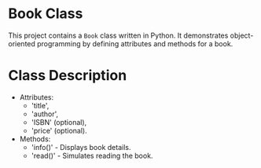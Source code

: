 # Book Class 
This project contains a `Book` class written in Python. It demonstrates object-oriented programming by defining attributes and methods for a book.

# Class Description  
 - Attributes:
   - 'title',
   - 'author',
   - 'ISBN' (optional),
   - 'price' (optional).  
 - Methods:  
   - 'info()' - Displays book details.  
   - 'read()' - Simulates reading the book. 
